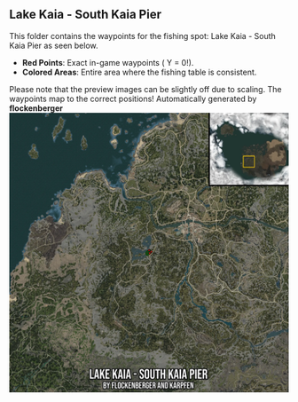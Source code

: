 ## Lake Kaia - South Kaia Pier
This folder contains the waypoints for the fishing spot: Lake Kaia - South Kaia Pier as seen below.

- **Red Points**: Exact in-game waypoints ( Y = 0!).
- **Colored Areas**: Entire area where the fishing table is consistent.

Please note that the preview images can be slightly off due to scaling. The waypoints map to the correct positions!
Automatically generated by **flockenberger**
![preview_Lake Kaia - South Kaia Pier](./Preview.webp)